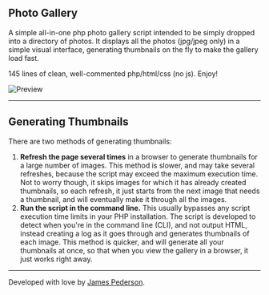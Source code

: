 ## Photo Gallery
A simple all-in-one php photo gallery script intended to be simply dropped into a directory of photos. It displays all the photos (jpg/jpeg only) in a simple visual interface, generating thumbnails on the fly to make the gallery load fast.

145 lines of clean, well-commented php/html/css (no js). Enjoy!

![Preview](preview.gif)

*****

## Generating Thumbnails
There are two methods of generating thumbnails:

1. **Refresh the page several times** in a browser to generate thumbnails for a large number of images. This method is slower, and may take several refreshes, because the script may exceed the maximum execution time. Not to worry though, it skips images for which it has already created thumbnails, so each refresh, it just starts from the next image that needs a thumbnail, and will eventually make it through all the images.
2. **Run the script in the command line.** This usually bypasses any script execution time limits in your PHP installation. The script is developed to detect when you're in the command line (CLI), and not output HTML, instead creating a log as it goes through and generates thumbnails of each image. This method is quicker, and will generate all your thumbnails at once, so that when you view the gallery in a browser, it just works right away.

*****

Developed with love by [James Pederson](https://jpederson.com).